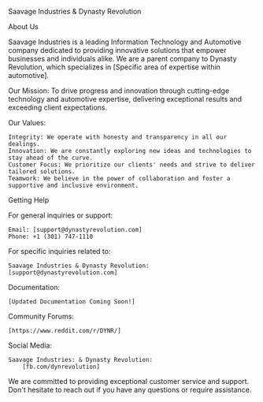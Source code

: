 Saavage Industries & Dynasty Revolution

About Us

Saavage Industries is a leading Information Technology and Automotive company dedicated to providing innovative solutions that empower businesses and individuals alike. We are a parent company to Dynasty Revolution, which specializes in [Specific area of expertise within automotive].

Our Mission: To drive progress and innovation through cutting-edge technology and automotive expertise, delivering exceptional results and exceeding client expectations.

Our Values:

    Integrity: We operate with honesty and transparency in all our dealings.
    Innovation: We are constantly exploring new ideas and technologies to stay ahead of the curve.
    Customer Focus: We prioritize our clients' needs and strive to deliver tailored solutions.
    Teamwork: We believe in the power of collaboration and foster a supportive and inclusive environment.

Getting Help

For general inquiries or support:

    Email: [support@dynastyrevolution.com]
    Phone: +1 (301) 747-1110

For specific inquiries related to:

    Saavage Industries & Dynasty Revolution: [support@dynastyrevolution.com]

Documentation:

    [Updated Documentation Coming Soon!]

Community Forums:

    [https://www.reddit.com/r/DYNR/]

Social Media:

    Saavage Industries: & Dynasty Revolution:
        [fb.com/dynrevolution]


We are committed to providing exceptional customer service and support. Don't hesitate to reach out if you have any questions or require assistance.
